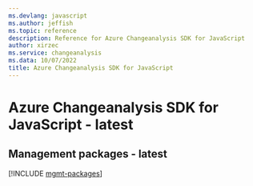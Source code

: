 ```yaml
---
ms.devlang: javascript
ms.author: jeffish
ms.topic: reference
description: Reference for Azure Changeanalysis SDK for JavaScript
author: xirzec
ms.service: changeanalysis
ms.data: 10/07/2022
title: Azure Changeanalysis SDK for JavaScript
---
```

# Azure Changeanalysis SDK for JavaScript - latest

## Management packages - latest
[!INCLUDE [mgmt-packages](changeanalysis-mgmt-index.md)]